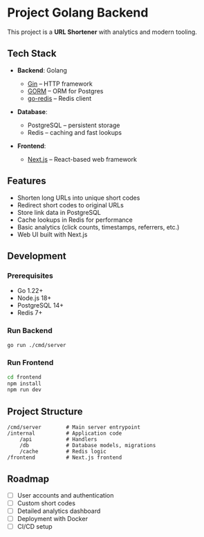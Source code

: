 # Project Golang Backend

This project is a **URL Shortener** with analytics and modern tooling.

## Tech Stack

* **Backend**: Golang

  * [Gin](https://github.com/gin-gonic/gin) – HTTP framework
  * [GORM](https://gorm.io) – ORM for Postgres
  * [go-redis](https://github.com/redis/go-redis) – Redis client

* **Database**:

  * PostgreSQL – persistent storage
  * Redis – caching and fast lookups

* **Frontend**:

  * [Next.js](https://nextjs.org/) – React-based web framework

## Features

* Shorten long URLs into unique short codes
* Redirect short codes to original URLs
* Store link data in PostgreSQL
* Cache lookups in Redis for performance
* Basic analytics (click counts, timestamps, referrers, etc.)
* Web UI built with Next.js

## Development

### Prerequisites

* Go 1.22+
* Node.js 18+
* PostgreSQL 14+
* Redis 7+

### Run Backend

```bash
go run ./cmd/server
```

### Run Frontend

```bash
cd frontend
npm install
npm run dev
```

## Project Structure

```
/cmd/server        # Main server entrypoint
/internal          # Application code
    /api           # Handlers
    /db            # Database models, migrations
    /cache         # Redis logic
/frontend          # Next.js frontend
```

## Roadmap

* [ ] User accounts and authentication
* [ ] Custom short codes
* [ ] Detailed analytics dashboard
* [ ] Deployment with Docker
* [ ] CI/CD setup
